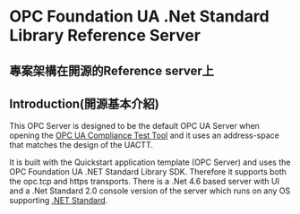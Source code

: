 # OPC Foundation UA .Net Standard Library Reference Server

## 專案架構在開源的Reference server上

## Introduction(開源基本介紹)
This OPC Server is designed to be the default OPC UA Server when opening the [OPC UA Compliance Test Tool](https://opcfoundation.org/developer-tools/certification-test-tools/opc-ua-compliance-test-tool-uactt/) and it uses an address-space that matches the design of the UACTT. 

It is built with the Quickstart application template (OPC Server) and uses the OPC Foundation UA .NET Standard Library SDK. Therefore it supports both the opc.tcp and https transports. There is a .Net 4.6 based server with UI and a .Net Standard 2.0 console version of the server which runs on any OS supporting [.NET Standard](https://docs.microsoft.com/en-us/dotnet/articles/standard).


